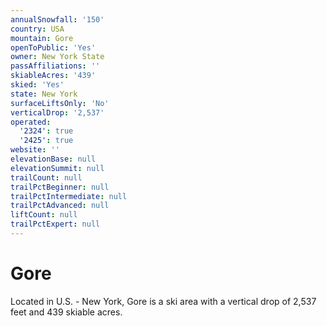 ```yaml
---
annualSnowfall: '150'
country: USA
mountain: Gore
openToPublic: 'Yes'
owner: New York State
passAffiliations: ''
skiableAcres: '439'
skied: 'Yes'
state: New York
surfaceLiftsOnly: 'No'
verticalDrop: '2,537'
operated:
  '2324': true
  '2425': true
website: ''
elevationBase: null
elevationSummit: null
trailCount: null
trailPctBeginner: null
trailPctIntermediate: null
trailPctAdvanced: null
liftCount: null
trailPctExpert: null
---
```



# Gore

Located in U.S. - New York, Gore is a ski area with a vertical drop of 2,537 feet and 439 skiable acres.
